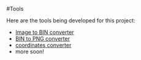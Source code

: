 #Tools

Here are the tools being developed for this project:
- [Image to BIN converter](http://xem.github.io/3DShomebrew/tools/image-to-bin.html)
- [BIN to PNG converter](http://xem.github.io/3DShomebrew/tools/bin-to-png.html)
- [coordinates converter](http://xem.github.io/3DShomebrew/tools/coordinates.html)
- more soon!